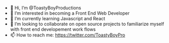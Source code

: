 - 👋 Hi, I’m @ToastyBoyProductions
- 👀 I’m interested in becoming a Front End Web Developer
- 🌱 I’m currently learning Javascript and React
- 💞️ I’m looking to collaborate on open source projects to familiarize myself with front end developement work flows
- 📫 How to reach me: https://twitter.com/ToastyBoyPro

<!---
ToastyBoyProd/ToastyBoyProd is a ✨ special ✨ repository because its `README.md` (this file) appears on your GitHub profile.
You can click the Preview link to take a look at your changes.
--->
